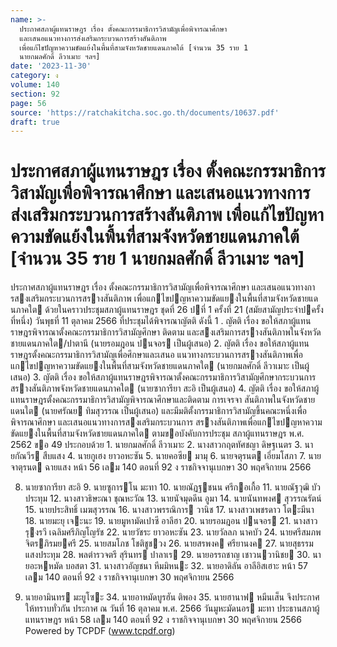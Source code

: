 ```yaml
---
name: >-
  ประกาศสภาผู้แทนราษฎร เรื่อง ตั้งคณะกรรมาธิการวิสามัญเพื่อพิจารณาศึกษา
  และเสนอแนวทางการส่งเสริมกระบวนการสร้างสันติภาพ
  เพื่อแก้ไขปัญหาความขัดแย้งในพื้นที่สามจังหวัดชายแดนภาคใต้ [จำนวน 35 ราย 1
  นายกมลศักดิ์ ลีวาเมาะ ฯลฯ]
date: '2023-11-30'
category: ง
volume: 140
section: 92
page: 56
source: 'https://ratchakitcha.soc.go.th/documents/10637.pdf'
draft: true
---
```


# ประกาศสภาผู้แทนราษฎร เรื่อง ตั้งคณะกรรมาธิการวิสามัญเพื่อพิจารณาศึกษา และเสนอแนวทางการส่งเสริมกระบวนการสร้างสันติภาพ เพื่อแก้ไขปัญหาความขัดแย้งในพื้นที่สามจังหวัดชายแดนภาคใต้ [จำนวน 35 ราย 1 นายกมลศักดิ์ ลีวาเมาะ ฯลฯ]

ประกาศสภาผู้แทนราษฎร เรื่อง ตั้งคณะกรรมาธิการวิสามัญเพื่อพิจารณาศึกษา และเสนอแนวทางการสงเสริมกระบวนการสรางสันติภาพ เพื่อแกไขปญหาความขัดแยงในพื้นที่สามจังหวัดชายแดนภาคใต ด้วยในคราวประชุมสภาผู้แทนราษฎร ชุดที่ 26 ปที่ 1 ครั้งที่ 21 (สมัยสามัญประจําปครั้งที่หนึ่ง) วันพุธที่ 11 ตุลาคม 2566 ที่ประชุมได้พิจารณาญัตติ ดังนี้ 1 . ญัตติ เรื่อง ขอให้สภาผู้แทนราษฎรพิจารณาตั้งคณะกรรมาธิการวิสามัญศึกษา ติดตาม และสงเสริมการสรางสันติภาพในจังหวัดชายแดนภาคใต/ปาตานี (นายรอมฎอน ปนจอร เป็นผู้เสนอ) 2. ญัตติ เรื่อง ขอให้สภาผู้แทนราษฎรตั้งคณะกรรมาธิการวิสามัญเพื่อศึกษาและเสนอ แนวทางกระบวนการสรางสันติภาพเพื่อแกไขปญหาความขัดแยงในพื้นที่สามจังหวัดชายแดนภาคใต (นายกมลศักดิ์ ลีวาเมาะ เป็นผู้เสนอ) 3. ญัตติ เรื่อง ขอให้สภาผู้แทนราษฎรพิจารณาตั้งคณะกรรมาธิการวิสามัญศึกษากระบวนการ สรางสันติภาพจังหวัดชายแดนภาคใต (นายซาการียา สะอิ เป็นผู้เสนอ) 4. ญัตติ เรื่อง ขอให้สภาผู้แทนราษฎรตั้งคณะกรรมาธิการวิสามัญพิจารณาศึกษาและติดตาม การเจรจา สันติภาพในจังหวัดชายแดนใต (นายศรัณย ทิมสุวรรณ เป็นผู้เสนอ) และมีมติตั้งกรรมาธิการวิสามัญขึ้นคณะหนึ่งเพื่อพิจารณาศึกษา และเสนอแนวทางการสงเสริมกระบวนการ สรางสันติภาพเพื่อแกไขปญหาความขัดแยงในพื้นที่สามจังหวัดชายแดนภาคใต ตามขอบังคับการประชุม สภาผู้แทนราษฎร พ.ศ. 2562 ขอ 49 ประกอบด้วย 1. นายกมลศักดิ์ ลีวาเมาะ 2. นางสาวกฤตทัศชญา ดิษฐเนตร 3. นายกัณวีร สืบแสง 4. นายกูเฮง ยาวอหะซัน 5. นายคอซีย มามุ 6. นายจตุรนต เอี่ยมโสภา 7. นายจาตุรนต ฉายแสง หน้า 56 เลม 140 ตอนที่ 92 ง ราชกิจจานุเบกษา 30 พฤศจิกายน 2566

8. นายซาการียา สะอิ 9. นายซูการโน มะทา 10. นายณัฏฐชนน ศรีกอเกื้อ 11. นายณัฐวุฒิ บัวประทุม 12. นางสาวธิษะณา ชุณหะวัณ 13. นายนัจมุดดีน อูมา 14. นายนันทพงศ สุวรรณรัตน์ 15. นายประสิทธิ์ เมฆสุวรรณ 16. นางสาวพรรณิการ วานิช 17. นางสาวเพชรดาว โตะมีนา 18. นายมะยุ เจะนะ 19. นายมูหามัดเปาซี อาลีฮา 20. นายรอมฎอน ปนจอร 21. นางสาวรุงรวี เฉลิมศรีภิญโญรัช 22. นายวัชระ ยาวอหะซัน 23. นายวัลลภ นาคบัว 24. นายศรีสมภพ จิตรภิรมยศรี 25. นายสมโภช โชติชูชวง 26. นายสรพงค ศรียานงค 27. นายสุธรรม แสงประทุม 28. พลตํารวจตรี สุรินทร ปาลาเร 29. นายอรรถชาญ เชาวนวานิชย 30. นายอะหหมัด บอสตา 31. นางสาวอัญชนา หีมมิหนะ 32. นายอาดิลัน อาลีอิสเฮาะ หน้า 57 เลม 140 ตอนที่ 92 ง ราชกิจจานุเบกษา 30 พฤศจิกายน 2566

33. นายอามินทร มะยูโซะ 34. นายอาหมัดบูรฮัน ติพอง 35. นายฮานาฟ หมีนเส็น จึงประกาศให้ทราบทั่วกัน ประกาศ ณ วันที่ 16 ตุลาคม พ.ศ. 2566 วันมูหะมัดนอร มะทา ประธานสภาผู้แทนราษฎร หน้า 58 เลม 140 ตอนที่ 92 ง ราชกิจจานุเบกษา 30 พฤศจิกายน 2566 Powered by TCPDF (www.tcpdf.org)
